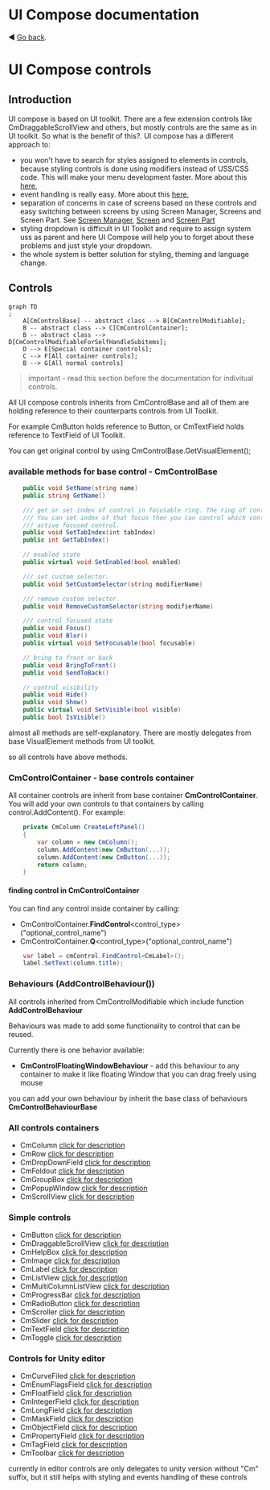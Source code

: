 ﻿# UI Compose documentation

:arrow_backward: [Go back](README.md).

# UI Compose controls

## Introduction

UI compose is based on UI toolkit. There are a few extension controls like CmDraggableScrollView and others, but mostly
controls are the same as in UI toolkit. So what is the benefit of this?. UI compose has a different approach to:

- you won't have to search for styles assigned to elements in controls, because styling controls is done using modifiers
  instead of USS/CSS code. This will make your menu development faster. More about this [here](modifiers.md),
- event handling is really easy. More about this [here](ui_events.md),
- separation of concerns in case of screens based on these controls and easy switching between screens by using Screen
  Manager, Screens and Screen Part. See [Screen Manager](screen_manager.md), [Screen](screen.md)
  and [Screen Part](screen_part.md)
- styling dropdown is difficult in UI Toolkit and require to assign system uss as parent and here UI Compose will help
  you to forget about these problems and just style your dropdown.
- the whole system is better solution for styling, theming and language change.

## Controls

```mermaid
graph TD
;
    A[CmControlBase] -- abstract class --> B[CmControlModifiable];
    B -- abstract class --> C[CmControlContainer];
    B -- abstract class --> D[CmControlModifiableForSelfHandleSubitems];
    D --> E[Special container controls];
    C --> F[All container controls];
    B --> G[All normal controls]
```

> important - read this section before the documentation for indivitual controls.

All UI compose controls inherits from CmControlBase and all of them are holding reference to their counterparts controls
from UI Toolkit.

For example CmButton holds reference to Button, or CmTextField holds reference to TextField of UI Toolkit.

You can get original control by using CmControlBase.GetVisualElement();

### available methods for base control - CmControlBase

~~~csharp
    public void SetName(string name)
    public string GetName()

    /// get or set index of control in focusable ring. The ring of controls that can take focus.
    /// You can set index of that focus then you can control which control will be focused next by changing
    /// active focused control.  
    public void SetTabIndex(int tabIndex)
    public int GetTabIndex()

    // enabled state
    public virtual void SetEnabled(bool enabled)

    /// set custom selector.
    public void SetCustomSelector(string modifierName)

    /// remove custom selector.
    public void RemoveCustomSelector(string modifierName)

    /// control focused state
    public void Focus()
    public void Blur()
    public virtual void SetFocusable(bool focusable)

    // bring to front or back
    public void BringToFront()
    public void SendToBack()

    // control visibility
    public void Hide()
    public void Show()
    public virtual void SetVisible(bool visible)
    public bool IsVisible()
~~~

almost all methods are self-explanatory. There are mostly delegates from base VisualElement methods from UI toolkit.

so all controls have above methods.

### CmControlContainer - base controls container

All container controls are inherit from base container **CmControlContainer**. You will add your own controls to that
containers by calling control.AddContent(). For example:

```csharp
    private CmColumn CreateLeftPanel()
    {
        var column = new CmColumn();
        column.AddContent(new CmButton(...));
        column.AddContent(new CmButton(...));
        return column;
    }
```

#### finding control in CmControlContainer

You can find any control inside container by calling:

- CmControlContainer.**FindControl**<control_type>("optional_control_name")
- CmControlContainer.**Q**<control_type>("optional_control_name")

```csharp
    var label = cmControl.FindControl<CmLabel>();
    label.SetText(column.title);
```

### Behaviours (AddControlBehaviour())

All controls inherited from CmControlModifiable which include function **AddControlBehaviour**

Behaviours was made to add some functionality to control that can be reused.

Currently there is one behavior available:

- **CmControlFloatingWindowBehaviour** - add this behaviour to any container to make it like floating Window that you
  can drag freely using mouse

you can add your own behaviour by inherit the base class of behaviours **CmControlBehaviourBase**

### All controls containers

- CmColumn [click for description](controls/cmcolumn.md)
- CmRow [click for description](controls/cmrow.md)
- CmDropDownField [click for description](controls/cmdropdownfield.md)
- CmFoldout [click for description](controls/cmfoldout.md)
- CmGroupBox [click for description](controls/cmgroupbox.md)
- CmPopupWindow [click for description](controls/cmpopupwindow.md)
- CmScrollView [click for description](controls/cmscrollview.md)

### Simple controls

- CmButton [click for description](controls/cmbutton.md)
- CmDraggableScrollView [click for description](controls/cmdraggablescrollview.md)
- CmHelpBox [click for description](controls/cmhelpbox.md)
- CmImage [click for description](controls/cmimage.md)
- CmLabel [click for description](controls/cmlabel.md)
- CmListView [click for description](controls/cmlistview.md)
- CmMultiColumnListView [click for description](controls/cmmulticolumnlistview.md)
- CmProgressBar [click for description](controls/cmprogressbar.md)
- CmRadioButton [click for description](controls/cmradiobutton.md)
- CmScroller [click for description](controls/cmscroller.md)
- CmSlider [click for description](controls/cmslider.md)
- CmTextField [click for description](controls/cmtextfield.md)
- CmToggle [click for description](controls/cmtoggle.md)

### Controls for Unity editor

- CmCurveFiled [click for description](controls/cmcurvefield.md)
- CmEnumFlagsField [click for description](controls/cmenumflagsfield.md)
- CmFloatField [click for description](controls/cmfloatfield.md)
- CmIntegerField [click for description](controls/cmintegerfield.md)
- CmLongField [click for description](controls/cmlongfield.md)
- CmMaskField [click for description](controls/cmmaskfield.md)
- CmObjectField [click for description](controls/cmobjectfield.md)
- CmPropertyField [click for description](controls/cmpropertyfield.md)
- CmTagField [click for description](controls/cmtagfield.md)
- CmToolbar [click for description](controls/cmtoolbar.md)

currently in editor controls are only delegates to unity version without "Cm" suffix, but it still helps with styling
and events handling of these controls